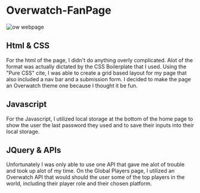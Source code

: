 # Overwatch-FanPage

![ow webpage](https://user-images.githubusercontent.com/70980600/100817902-e2381200-33fd-11eb-8cde-1b278ebf2d2f.png)


## Html & CSS
For the html of the page, I didn't do anything overly complicated. Alot of the format was actually dictated by the CSS Boilerplate that I used. Using the "Pure CSS" cite, I was able to create a grid based layout for my page that also included a nav bar and a submission form. I decided to make the page an Overwatch theme one because I thought it be fun.

## Javascript 

For the Javascript, I utilized local storage at the bottom of the home page to show the user the last password they used and to save their inputs into their local storage. 

## JQuery & APIs

Unfortunately I was only able to use one API that gave me alot of trouble and took up alot of my time. On the Global Players page, I utilized an Overwatch API that would should the user some of the top players in the world, including their player role and their chosen platform. 
